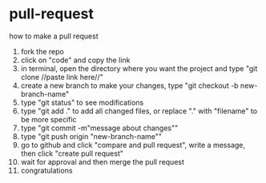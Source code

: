 # pull-request
how to make a pull request

1. fork the repo
2. click on "code" and copy the link
3. in terminal, open the directory where you want the project and type "git clone //paste link here//"
4. create a new branch to make your changes, type "git checkout -b new-branch-name"
5. type "git status" to see modifications
6. type "git add ." to add all changed files, or replace "." with "filename" to be more specific
7. type "git commit -m"message about changes""
8. type "git push origin "new-branch-name""
9. go to github and click "compare and pull request", write a message, then click "create pull request"
10. wait for approval and then merge the pull request
11. congratulations
